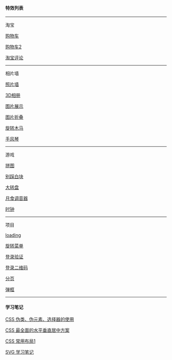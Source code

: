 #### 特效列表

****
淘宝

<a href="https://zou12e.github.io/special_effects/cart" target="_blank" >购物车</a>

<a href="https://zou12e.github.io/special_effects/cart2" target="_blank" >购物车2</a>

<a href="https://zou12e.github.io/special_effects/comment" target="_blank" >淘宝评论</a>

****
相片墙

<a href="https://zou12e.github.io/special_effects/photo_wall" target="_blank" >照片墙</a>

<a href="https://zou12e.github.io/special_effects/photo_3d" target="_blank" >3D相册</a>

<a href="https://zou12e.github.io/special_effects/photo_cool" target="_blank" >图片展示</a>

<a href="https://zou12e.github.io/special_effects/photo_fold" target="_blank" >图片折叠</a>

<a href="https://zou12e.github.io/special_effects/whirligig" target="_blank" >旋转木马</a>

<a href="https://zou12e.github.io/special_effects/accordion" target="_blank" >手风琴</a>

****
游戏

<a href="https://zou12e.github.io/special_effects/jigsaw" target="_blank" >拼图</a>

<a href="https://zou12e.github.io/special_effects/game" target="_blank" >别踩白块</a>

<a href="https://zou12e.github.io/special_effects/dial" target="_blank" >大转盘</a>

<a href="https://zou12e.github.io/special_effects/eclipse" target="_blank" >月食调音器</a>

<a href="https://zou12e.github.io/special_effects/clock" target="_blank" >时钟</a>

****
项目

<a href="https://zou12e.github.io/special_effects/loading" target="_blank" >loading</a>

<a href="https://zou12e.github.io/special_effects/rotate_menu" target="_blank" >旋转菜单</a>

<a href="https://zou12e.github.io/special_effects/login" target="_blank" >登录验证</a>

<a href="https://zou12e.github.io/special_effects/login_code" target="_blank" >登录二维码</a>

<a href="https://zou12e.github.io/special_effects/page" target="_blank" >分页</a>

<a href="https://zou12e.github.io/special_effects/dialog" target="_blank" >弹框</a>

****

#### 学习笔记

<a href="https://zou12e.github.io/special_effects/learn/1" target="_blank" >CSS 伪类、伪元素、选择器的使用</a>

<a href="https://zou12e.github.io/special_effects/learn/2" target="_blank" >CSS 最全面的水平垂直居中方案</a>

<a href="https://zou12e.github.io/special_effects/learn/3" target="_blank" >CSS 常用布局1 </a>

<a href="https://zou12e.github.io/special_effects/learn/svg" target="_blank" >SVG 学习笔记 </a>
